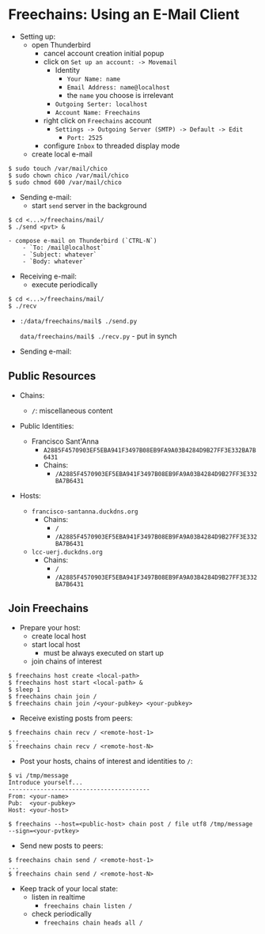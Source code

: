 # Freechains: Using an E-Mail Client

- Setting up:
    - open Thunderbird
        - cancel account creation initial popup
        - click on `Set up an account: -> Movemail`
            - Identity
                - `Your Name: name`
                - `Email Address: name@localhost`
                - the `name` you choose is irrelevant
            - `Outgoing Serter: localhost`
            - `Account Name: Freechains`
        - right click on `Freechains` account
            - `Settings -> Outgoing Server (SMTP) -> Default -> Edit`
                - `Port: 2525`
        - configure `Inbox` to threaded display mode
    - create local e-mail

```
$ sudo touch /var/mail/chico
$ sudo chown chico /var/mail/chico
$ sudo chmod 600 /var/mail/chico
```

- Sending e-mail:
    - start `send` server in the background

```
$ cd <...>/freechains/mail/
$ ./send <pvt> &
```

    - compose e-mail on Thunderbird (`CTRL-N`)
        - `To: /mail@localhost`
        - `Subject: whatever`
        - `Body: whatever`

- Receiving e-mail:
    - execute periodically

```
$ cd <...>/freechains/mail/
$ ./recv
```



-
    `:/data/freechains/mail$ ./send.py`

    `data/freechains/mail$ ./recv.py`
        - put in synch

- Sending e-mail:

## Public Resources

- Chains:
    - `/`: miscellaneous content

- Public Identities:
    - Francisco Sant'Anna
        - `A2885F4570903EF5EBA941F3497B08EB9FA9A03B4284D9B27FF3E332BA7B6431`
        - Chains:
            - `/A2885F4570903EF5EBA941F3497B08EB9FA9A03B4284D9B27FF3E332BA7B6431`

- Hosts:
    - `francisco-santanna.duckdns.org`
        - Chains:
            - `/`
            - `/A2885F4570903EF5EBA941F3497B08EB9FA9A03B4284D9B27FF3E332BA7B6431`
    - `lcc-uerj.duckdns.org`
        - Chains:
            - `/`
            - `/A2885F4570903EF5EBA941F3497B08EB9FA9A03B4284D9B27FF3E332BA7B6431`

## Join Freechains

- Prepare your host:
    - create local host
    - start local host
        - must be always executed on start up
    - join chains of interest

```
$ freechains host create <local-path>
$ freechains host start <local-path> &
$ sleep 1
$ freechains chain join /
$ freechains chain join /<your-pubkey> <your-pubkey>
```

- Receive existing posts from peers:

```
$ freechains chain recv / <remote-host-1>
...
$ freechains chain recv / <remote-host-N>
```

- Post your hosts, chains of interest and identities to `/`:

```
$ vi /tmp/message
Introduce yourself...
----------------------------------------
From: <your-name>
Pub:  <your-pubkey>
Host: <your-host>

$ freechains --host=<public-host> chain post / file utf8 /tmp/message --sign=<your-pvtkey>
```

- Send new posts to peers:

```
$ freechains chain send / <remote-host-1>
...
$ freechains chain send / <remote-host-N>
```

- Keep track of your local state:
    - listen in realtime
        - `freechains chain listen /`
    - check periodically
        - `freechains chain heads all /`
